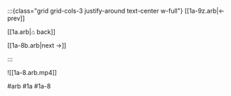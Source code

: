 :::{class="grid grid-cols-3 justify-around text-center w-full"}
[[1a-9z.arb|← prev]]

[[1a.arb|⌂ back]]

[[1a-8b.arb|next →]]

:::

![[1a-8.arb.mp4]]

#arb #1a #1a-8